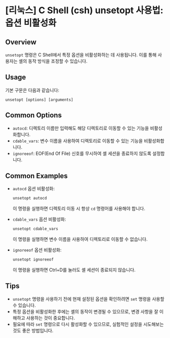 # [리눅스] C Shell (csh) unsetopt 사용법: 옵션 비활성화

## Overview
`unsetopt` 명령은 C Shell에서 특정 옵션을 비활성화하는 데 사용됩니다. 이를 통해 사용자는 셸의 동작 방식을 조정할 수 있습니다.

## Usage
기본 구문은 다음과 같습니다:
```
unsetopt [options] [arguments]
```

## Common Options
- `autocd`: 디렉토리 이름만 입력해도 해당 디렉토리로 이동할 수 있는 기능을 비활성화합니다.
- `cdable_vars`: 변수 이름을 사용하여 디렉토리로 이동할 수 있는 기능을 비활성화합니다.
- `ignoreeof`: EOF(End Of File) 신호를 무시하여 셸 세션을 종료하지 않도록 설정합니다.

## Common Examples
- `autocd` 옵션 비활성화:
  ```csh
  unsetopt autocd
  ```
  이 명령을 실행하면 디렉토리 이동 시 항상 `cd` 명령어를 사용해야 합니다.

- `cdable_vars` 옵션 비활성화:
  ```csh
  unsetopt cdable_vars
  ```
  이 명령을 실행하면 변수 이름을 사용하여 디렉토리로 이동할 수 없습니다.

- `ignoreeof` 옵션 비활성화:
  ```csh
  unsetopt ignoreeof
  ```
  이 명령을 실행하면 Ctrl+D를 눌러도 셸 세션이 종료되지 않습니다.

## Tips
- `unsetopt` 명령을 사용하기 전에 현재 설정된 옵션을 확인하려면 `set` 명령을 사용할 수 있습니다.
- 특정 옵션을 비활성화한 후에는 셸의 동작이 변경될 수 있으므로, 변경 사항을 잘 이해하고 사용하는 것이 중요합니다.
- 필요에 따라 `set` 명령으로 다시 활성화할 수 있으므로, 실험적인 설정을 시도해보는 것도 좋은 방법입니다.